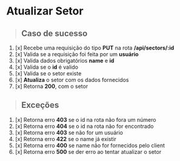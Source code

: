 # Atualizar Setor

> ## Caso de sucesso

1. [x] Recebe uma requisição do tipo **PUT** na rota **/api/sectors/:id**
2. [x] Valida se a requisição foi feita por um **usuário**
3. [x] Valida dados obrigatórios **name** e **id**
4. [x] Valida se o **id** é valido
5. [x] Valida se o setor existe
6. [x] **Atualiza** o setor com os dados fornecidos
7. [x] Retorna **200**, com o setor

> ## Exceções

1. [x] Retorna erro **403** se o id na rota não fora um número
2. [x] Retorna erro **404** se o id na rota não for encontrado
3. [x] Retorna erro **403** se não for um usuário
4. [x] Retorna erro **422** se o name já existir
5. [x] Retorna erro **400** se name não for fornecidos pelo client
6. [x] Retorna erro **500** se der erro ao tentar atualizar o setor